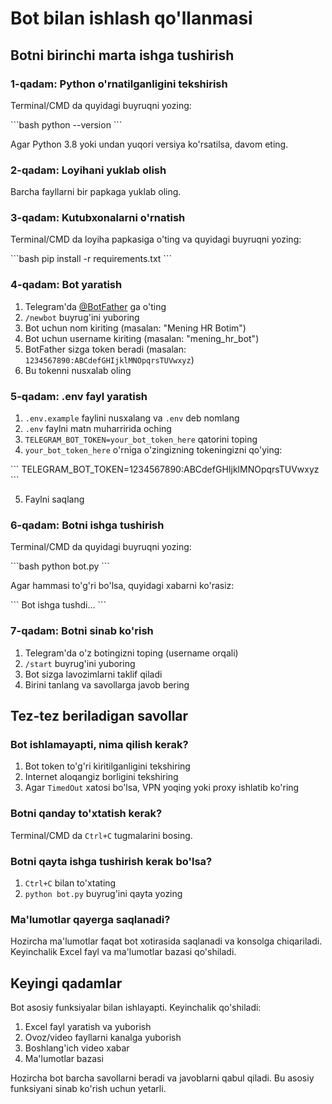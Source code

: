 # Bot bilan ishlash qo'llanmasi

## Botni birinchi marta ishga tushirish

### 1-qadam: Python o'rnatilganligini tekshirish

Terminal/CMD da quyidagi buyruqni yozing:

\`\`\`bash
python --version
\`\`\`

Agar Python 3.8 yoki undan yuqori versiya ko'rsatilsa, davom eting.

### 2-qadam: Loyihani yuklab olish

Barcha fayllarni bir papkaga yuklab oling.

### 3-qadam: Kutubxonalarni o'rnatish

Terminal/CMD da loyiha papkasiga o'ting va quyidagi buyruqni yozing:

\`\`\`bash
pip install -r requirements.txt
\`\`\`

### 4-qadam: Bot yaratish

1. Telegram'da [@BotFather](https://t.me/BotFather) ga o'ting
2. `/newbot` buyrug'ini yuboring
3. Bot uchun nom kiriting (masalan: "Mening HR Botim")
4. Bot uchun username kiriting (masalan: "mening_hr_bot")
5. BotFather sizga token beradi (masalan: `1234567890:ABCdefGHIjklMNOpqrsTUVwxyz`)
6. Bu tokenni nusxalab oling

### 5-qadam: .env fayl yaratish

1. `.env.example` faylini nusxalang va `.env` deb nomlang
2. `.env` faylni matn muharririda oching
3. `TELEGRAM_BOT_TOKEN=your_bot_token_here` qatorini toping
4. `your_bot_token_here` o'rniga o'zingizning tokeningizni qo'ying:

\`\`\`
TELEGRAM_BOT_TOKEN=1234567890:ABCdefGHIjklMNOpqrsTUVwxyz
\`\`\`

5. Faylni saqlang

### 6-qadam: Botni ishga tushirish

Terminal/CMD da quyidagi buyruqni yozing:

\`\`\`bash
python bot.py
\`\`\`

Agar hammasi to'g'ri bo'lsa, quyidagi xabarni ko'rasiz:

\`\`\`
Bot ishga tushdi...
\`\`\`

### 7-qadam: Botni sinab ko'rish

1. Telegram'da o'z botingizni toping (username orqali)
2. `/start` buyrug'ini yuboring
3. Bot sizga lavozimlarni taklif qiladi
4. Birini tanlang va savollarga javob bering

## Tez-tez beriladigan savollar

### Bot ishlamayapti, nima qilish kerak?

1. Bot token to'g'ri kiritilganligini tekshiring
2. Internet aloqangiz borligini tekshiring
3. Agar `TimedOut` xatosi bo'lsa, VPN yoqing yoki proxy ishlatib ko'ring

### Botni qanday to'xtatish kerak?

Terminal/CMD da `Ctrl+C` tugmalarini bosing.

### Botni qayta ishga tushirish kerak bo'lsa?

1. `Ctrl+C` bilan to'xtating
2. `python bot.py` buyrug'ini qayta yozing

### Ma'lumotlar qayerga saqlanadi?

Hozircha ma'lumotlar faqat bot xotirasida saqlanadi va konsolga chiqariladi. Keyinchalik Excel fayl va ma'lumotlar bazasi qo'shiladi.

## Keyingi qadamlar

Bot asosiy funksiyalar bilan ishlayapti. Keyinchalik qo'shiladi:

1. Excel fayl yaratish va yuborish
2. Ovoz/video fayllarni kanalga yuborish
3. Boshlang'ich video xabar
4. Ma'lumotlar bazasi

Hozircha bot barcha savollarni beradi va javoblarni qabul qiladi. Bu asosiy funksiyani sinab ko'rish uchun yetarli.
